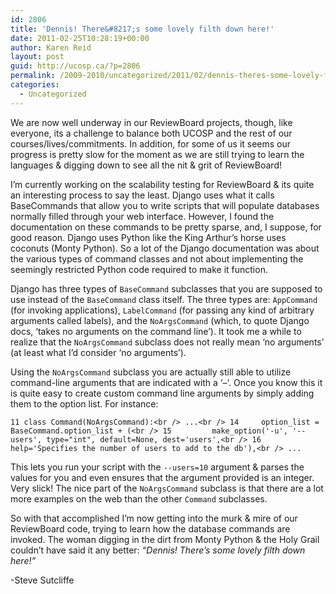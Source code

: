 ```yaml
---
id: 2806
title: 'Dennis! There&#8217;s some lovely filth down here!'
date: 2011-02-25T10:28:19+00:00
author: Karen Reid
layout: post
guid: http://ucosp.ca/?p=2806
permalink: /2009-2010/uncategorized/2011/02/dennis-theres-some-lovely-filth-down-here/
categories:
  - Uncategorized
---
```

We are now well underway in our ReviewBoard projects, though, like everyone, its a challenge to balance both UCOSP and the rest of our courses/lives/commitments. In addition, for some of us it seems our progress is pretty slow for the moment as we are still trying to learn the languages & digging down to see all the nit & grit of ReviewBoard!

I&#8217;m currently working on the scalability testing for ReviewBoard & its quite an interesting process to say the least. Django uses what it calls BaseCommands that allow you to write scripts that will populate databases normally filled through your web interface. However, I found the documentation on these commands to be pretty sparse, and, I suppose, for good reason. Django uses Python like the King Arthur&#8217;s horse uses coconuts (Monty Python). So a lot of the Django documentation was about the various types of command classes and not about implementing the seemingly restricted Python code required to make it function.

Django has three types of `BaseCommand` subclasses that you are supposed to use instead of the `BaseCommand` class itself. The three types are: `AppCommand` (for invoking applications), `LabelCommand` (for passing any kind of arbitrary arguments called labels), and the `NoArgsCommand` (which, to quote Django docs, &#8216;takes no arguments on the command line&#8217;). It took me a while to realize that the `NoArgsCommand` subclass does not really mean &#8216;no arguments&#8217; (at least what I&#8217;d consider &#8216;no arguments&#8217;).

Using the `NoArgsCommand` subclass you are actually still able to utilize command-line arguments that are indicated with a &#8216;&#8211;&#8216;. Once you know this it is quite easy to create custom command line arguments by simply adding them to the option list. For instance:

`11 class Command(NoArgsCommand):<br />
...<br />
14     option_list = BaseCommand.option_list + (<br />
15         make_option('-u', '--users', type="int", default=None, dest='users',<br />
16             help='Specifies the number of users to add to the db'),<br />
...`

This lets you run your script with the `--users=10` argument & parses the values for you and even ensures that the argument provided is an integer. Very slick! The nice part of the `NoArgsCommand` subclass is that there are a lot more examples on the web than the other `Command` subclasses.

So with that accomplished I&#8217;m now getting into the murk & mire of our ReviewBoard code, trying to learn how the database commands are invoked. The woman digging in the dirt from Monty Python & the Holy Grail couldn&#8217;t have said it any better: _&#8220;Dennis! There&#8217;s some lovely filth down here!&#8221;_

-Steve Sutcliffe